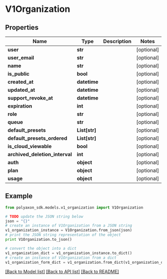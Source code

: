 # V1Organization


## Properties
Name | Type | Description | Notes
------------ | ------------- | ------------- | -------------
**user** | **str** |  | [optional] 
**user_email** | **str** |  | [optional] 
**name** | **str** |  | [optional] 
**is_public** | **bool** |  | [optional] 
**created_at** | **datetime** |  | [optional] 
**updated_at** | **datetime** |  | [optional] 
**support_revoke_at** | **datetime** |  | [optional] 
**expiration** | **int** |  | [optional] 
**role** | **str** |  | [optional] 
**queue** | **str** |  | [optional] 
**default_presets** | **List[str]** |  | [optional] 
**default_presets_ordered** | **List[str]** |  | [optional] 
**is_cloud_viewable** | **bool** |  | [optional] 
**archived_deletion_interval** | **int** |  | [optional] 
**auth** | **object** |  | [optional] 
**plan** | **object** |  | [optional] 
**usage** | **object** |  | [optional] 

## Example

```python
from polyaxon_sdk.models.v1_organization import V1Organization

# TODO update the JSON string below
json = "{}"
# create an instance of V1Organization from a JSON string
v1_organization_instance = V1Organization.from_json(json)
# print the JSON string representation of the object
print V1Organization.to_json()

# convert the object into a dict
v1_organization_dict = v1_organization_instance.to_dict()
# create an instance of V1Organization from a dict
v1_organization_form_dict = v1_organization.from_dict(v1_organization_dict)
```
[[Back to Model list]](../README.md#documentation-for-models) [[Back to API list]](../README.md#documentation-for-api-endpoints) [[Back to README]](../README.md)


